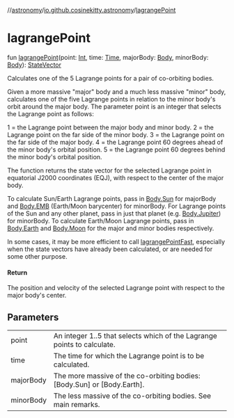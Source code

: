 //[astronomy](../../index.md)/[io.github.cosinekitty.astronomy](index.md)/[lagrangePoint](lagrange-point.md)

# lagrangePoint

fun [lagrangePoint](lagrange-point.md)(point: [Int](https://kotlinlang.org/api/latest/jvm/stdlib/kotlin/-int/index.html), time: [Time](-time/index.md), majorBody: [Body](-body/index.md), minorBody: [Body](-body/index.md)): [StateVector](-state-vector/index.md)

Calculates one of the 5 Lagrange points for a pair of co-orbiting bodies.

Given a more massive "major" body and a much less massive "minor" body, calculates one of the five Lagrange points in relation to the minor body's orbit around the major body. The parameter point is an integer that selects the Lagrange point as follows:

1 = the Lagrange point between the major body and minor body. 2 = the Lagrange point on the far side of the minor body. 3 = the Lagrange point on the far side of the major body. 4 = the Lagrange point 60 degrees ahead of the minor body's orbital position. 5 = the Lagrange point 60 degrees behind the minor body's orbital position.

The function returns the state vector for the selected Lagrange point in equatorial J2000 coordinates (EQJ), with respect to the center of the major body.

To calculate Sun/Earth Lagrange points, pass in [Body.Sun](-body/-sun/index.md) for majorBody and [Body.EMB](-body/-e-m-b/index.md) (Earth/Moon barycenter) for minorBody. For Lagrange points of the Sun and any other planet, pass in just that planet (e.g. [Body.Jupiter](-body/-jupiter/index.md)) for minorBody. To calculate Earth/Moon Lagrange points, pass in [Body.Earth](-body/-earth/index.md) and [Body.Moon](-body/-moon/index.md) for the major and minor bodies respectively.

In some cases, it may be more efficient to call [lagrangePointFast](lagrange-point-fast.md), especially when the state vectors have already been calculated, or are needed for some other purpose.

#### Return

The position and velocity of the selected Lagrange point with respect to the major body's center.

## Parameters

| | |
|---|---|
| point | An integer 1..5 that selects which of the Lagrange points to calculate. |
| time | The time for which the Lagrange point is to be calculated. |
| majorBody | The more massive of the co-orbiting bodies: [Body.Sun] or [Body.Earth]. |
| minorBody | The less massive of the co-orbiting bodies. See main remarks. |
